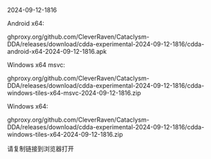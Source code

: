 2024-09-12-1816

Android x64:

ghproxy.org/github.com/CleverRaven/Cataclysm-DDA/releases/download/cdda-experimental-2024-09-12-1816/cdda-android-x64-2024-09-12-1816.apk

Windows x64 msvc:

ghproxy.org/github.com/CleverRaven/Cataclysm-DDA/releases/download/cdda-experimental-2024-09-12-1816/cdda-windows-tiles-x64-msvc-2024-09-12-1816.zip

Windows x64:

ghproxy.org/github.com/CleverRaven/Cataclysm-DDA/releases/download/cdda-experimental-2024-09-12-1816/cdda-windows-tiles-x64-2024-09-12-1816.zip

请复制链接到浏览器打开

